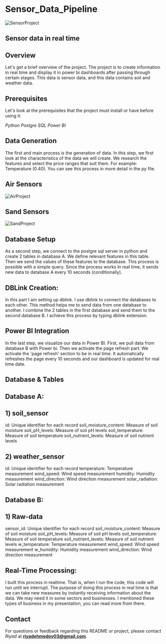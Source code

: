 # Sensor_Data_Pipeline

![SensorProject](https://encrypted-tbn0.gstatic.com/images?q=tbn:ANd9GcRWRBtASfdRwswbNwtojVsRKD8SQT9O-KJKFw&usqp=CAU)

## Sensor data in real time

## Overview
Let's get a brief overview of the project. The project is to create information in real time and display it in power bi dashboards after passing through certain stages. This data is sensor data, and this data contains soil and weather data.

## Prerequisites
Let's look at the prerequisites that the project must install or have before using it:

*Python*
*Postgre SQL*
*Power BI*

## Data Generation

The first and main process is the generation of data. In this step, we first look at the characteristics of the data we will create. We research the features and select the price ranges that suit them. For example: Temperature (0.40). You can see this process in more detail in the py file.

## Air Sensors

![AirProject](https://grist.org/wp-content/uploads/2022/06/GettyImages-1241061959.jpg)

## Sand Sensors

![SandProject](https://www.mdpi.com/sensors/sensors-18-00820/article_deploy/html/images/sensors-18-00820-g009.png)

## Database Setup

As a second step, we connect to the postgre sql server in python and create 2 tables in database A. We define relevant features in this table. Then we send the values of these features to the database. This process is possible with a simple query. Since the process works in real time, it sends new data to database A every 10 seconds (conditionally).

## DBLink Creation:
In this part I am setting up dblink. I use dblink to connect the databases to each other. This method helps me to send data from one database to another. I combine the 2 tables in the first database and send them to the second database B. I achieve this process by typing dblink extension.

## Power BI Integration
In the last step, we visualize our data in Power BI. First, we pull data from database B with Power bi. Then we activate the page refresh part. We activate the 'page refresh' section to be in real time. It automatically refreshes the page every 10 seconds and our dashboard is updated for real time date.

## Database & Tables

## Database A:
## 1) soil_sensor

id: Unique identifier for each record
soil_moisture_content: Measure of soil moisture
soil_pH_levels: Measure of soil pH levels
soil_temperature: Measure of soil temperature
soil_nutrient_levels: Measure of soil nutrient levels

## 2) weather_sensor

id: Unique identifier for each record
temperature: Temperature measurement
wind_speed: Wind speed measurement
humidity: Humidity measurement
wind_direction: Wind direction measurement
solar_radiation: Solar radiation measurement

## Database B:
## 1) Raw-data

sensor_id: Unique identifier for each record
soil_moisture_content: Measure of soil moisture
soil_pH_levels: Measure of soil pH levels
soil_temperature: Measure of soil temperature
soil_nutrient_levels: Measure of soil nutrient levels
w_temperature: Temperature measurement
wind_speed: Wind speed measurement
w_humidity: Humidity measurement
wind_direction: Wind direction measurement

## Real-Time Processing:

I built this process in realtime. That is, when I run the code, this code will run until we interrupt. The purpose of doing this process in real time is that we can take new measures by instantly receiving information about the data. We may need it in some sectors and businesses. I mentioned these types of business in my presentation, you can read more from there.

## Contact
For questions or feedback regarding this README or project, please contact *Riyad* at **riyadehmedov03@gmail.com**.







